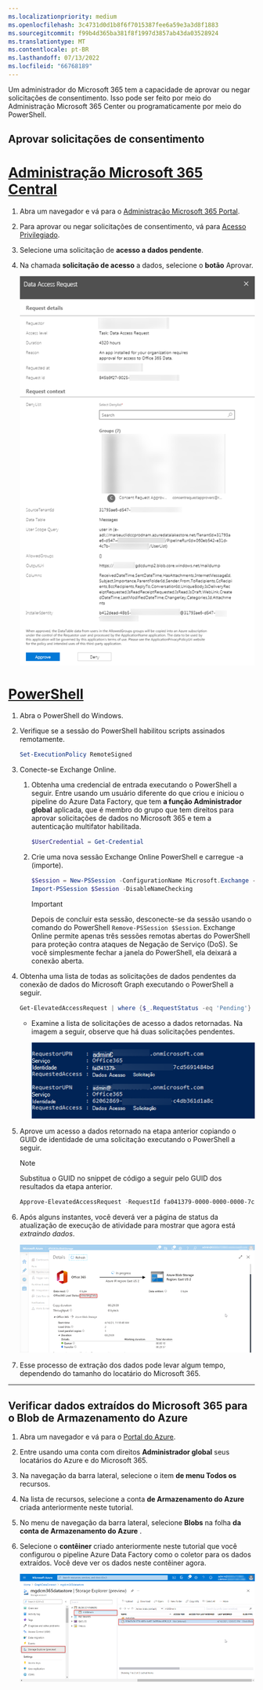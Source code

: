 ```yaml
---
ms.localizationpriority: medium
ms.openlocfilehash: 3c4731d0d1b8f6f7015387fee6a59e3a3d8f1883
ms.sourcegitcommit: f99b4d365ba381f8f1997d3857ab43da03528924
ms.translationtype: MT
ms.contentlocale: pt-BR
ms.lasthandoff: 07/13/2022
ms.locfileid: "66768189"
---
```

<!-- markdownlint-disable MD002 MD041 -->

Um administrador do Microsoft 365 tem a capacidade de aprovar ou negar solicitações de consentimento. Isso pode ser feito por meio do Administração Microsoft 365 Center ou programaticamente por meio do PowerShell.

## <a name="approve-consent-requests"></a>Aprovar solicitações de consentimento

# <a name="microsoft-365-admin-center"></a>[Administração Microsoft 365 Central](#tab/Microsoft365)

1. Abra um navegador e vá para o [Administração Microsoft 365 Portal](https://admin.microsoft.com).

1. Para aprovar ou negar solicitações de consentimento, vá para [Acesso Privilegiado](https://portal.office.com/adminportal/home#/Settings/PrivilegedAccess).

1. Selecione uma solicitação de **acesso a dados pendente**.

1. Na chamada **solicitação de acesso** a dados, selecione o **botão** Aprovar.

    ![Uma captura de tela mostrando uma solicitação de acesso a dados com aprovação de consentimento pendente no Centro de administração do Microsoft 365.](../concepts/images/data-connect-m365-approve.png)

# <a name="powershell"></a>[PowerShell](#tab/PowerShell)

1. Abra o PowerShell do Windows.
1. Verifique se a sessão do PowerShell habilitou scripts assinados remotamente.

    ```powershell
    Set-ExecutionPolicy RemoteSigned
    ```

1. Conecte-se Exchange Online.

    1. Obtenha uma credencial de entrada executando o PowerShell a seguir. Entre usando um usuário diferente do que criou e iniciou o pipeline do Azure Data Factory, que tem **a função Administrador global** aplicada, que é membro do grupo que tem direitos para aprovar solicitações de dados no Microsoft 365 e tem a autenticação multifator habilitada.

        ```powershell
        $UserCredential = Get-Credential
        ```

    1. Crie uma nova sessão Exchange Online PowerShell e carregue -a (importe).

        ```powershell
        $Session = New-PSSession -ConfigurationName Microsoft.Exchange -ConnectionUri https://ps.protection.outlook.com/powershell-liveid/ -Credential $UserCredential -Authentication Basic -AllowRedirection
        Import-PSSession $Session -DisableNameChecking
        ```

        > [!IMPORTANT]
        > Depois de concluir esta sessão, desconecte-se da sessão usando o comando do PowerShell `Remove-PSSession $Session`. Exchange Online permite apenas três sessões remotas abertas do PowerShell para proteção contra ataques de Negação de Serviço (DoS). Se você simplesmente fechar a janela do PowerShell, ela deixará a conexão aberta.

1. Obtenha uma lista de todas as solicitações de dados pendentes da conexão de dados do Microsoft Graph executando o PowerShell a seguir.

    ```powershell
    Get-ElevatedAccessRequest | where {$_.RequestStatus -eq 'Pending'} | select RequestorUPN, Service, Identity, RequestedAccess | fl
    ```

    - Examine a lista de solicitações de acesso a dados retornadas. Na imagem a seguir, observe que há duas solicitações pendentes.

        ![Uma captura de tela mostrando uma lista de solicitações pendentes formatadas como uma lista em um console do PowerShell.](../concepts/images/data-connect-ps-pending-requests.png)

1. Aprove um acesso a dados retornado na etapa anterior copiando o GUID de identidade de uma solicitação executando o PowerShell a seguir.

    > [!NOTE]
    > Substitua o GUID no snippet de código a seguir pelo GUID dos resultados da etapa anterior.

    ```powershell
    Approve-ElevatedAccessRequest -RequestId fa041379-0000-0000-0000-7cd5691484bd -Comment 'approval request granted'
    ```

1. Após alguns instantes, você deverá ver a página de status da atualização de execução de atividade para mostrar que agora está _extraindo dados_.

    ![Uma captura de tela mostrando portal do Azure interface do usuário do serviço Data Factory em que o status da carga agora é exibido como "Extraindo dados".](../concepts/images/data-connect-adf-extraction-approved.png)

1. Esse processo de extração dos dados pode levar algum tempo, dependendo do tamanho do locatário do Microsoft 365.

---

## <a name="verify-extracted-data-from-microsoft-365-to-azure-storage-blob"></a>Verificar dados extraídos do Microsoft 365 para o Blob de Armazenamento do Azure

1. Abra um navegador e vá para o [Portal do Azure](https://portal.azure.com/).

1. Entre usando uma conta com direitos **Administrador global** seus locatários do Azure e do Microsoft 365.

1. Na navegação da barra lateral, selecione o item **de menu Todos os** recursos.

1. Na lista de recursos, selecione a conta **de Armazenamento do Azure** criada anteriormente neste tutorial.

1. No menu de navegação da barra lateral, selecione **Blobs** na folha **da conta de Armazenamento do Azure** .

1. Selecione o **contêiner** criado anteriormente neste tutorial que você configurou o pipeline Azure Data Factory como o coletor para os dados extraídos. Você deve ver os dados neste contêiner agora.

    ![Uma captura de tela mostrando a portal do Azure interface do usuário do serviço de conta de armazenamento. Ele está mostrando o contêiner onde os dados extraídos estão sendo armazenados.](../concepts/images/data-connect-adf-extracted-data-in-blob.png)

